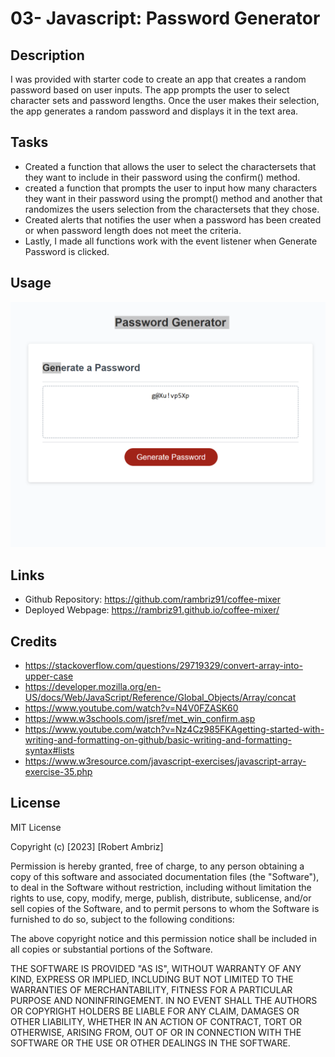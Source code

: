 # 03- Javascript: Password Generator

## Description

I was provided with starter code to create an app that creates a random password based on user inputs. The app prompts the user to select character sets and password lengths. Once the user makes their selection, the app generates a random password and displays it in the text area.

## Tasks 

- Created a function that allows the user to select the charactersets that they want to include in their password using the confirm() method.
- created a function that prompts the user to input how many characters they want in their password using the prompt() method and another that randomizes the users selection from the charactersets that they chose.
- Created alerts that notifies the user when a password has been created or when password length does not meet the criteria.
- Lastly, I made all functions work with the event listener when Generate Password is clicked.

## Usage

![Alt text](<assets/Screenshot 2023-07-20 112509.png>)

## Links

- Github Repository: https://github.com/rambriz91/coffee-mixer
- Deployed Webpage: https://rambriz91.github.io/coffee-mixer/
## Credits

- https://stackoverflow.com/questions/29719329/convert-array-into-upper-case
- https://developer.mozilla.org/en-US/docs/Web/JavaScript/Reference/Global_Objects/Array/concat
- https://www.youtube.com/watch?v=N4V0FZASK60
- https://www.w3schools.com/jsref/met_win_confirm.asp
- https://www.youtube.com/watch?v=Nz4Cz985FKAgetting-started-with-writing-and-formatting-on-github/basic-writing-and-formatting-syntax#lists
-  https://www.w3resource.com/javascript-exercises/javascript-array-exercise-35.php

## License

MIT License

Copyright (c) [2023] [Robert Ambriz]

Permission is hereby granted, free of charge, to any person obtaining a copy
of this software and associated documentation files (the "Software"), to deal
in the Software without restriction, including without limitation the rights
to use, copy, modify, merge, publish, distribute, sublicense, and/or sell
copies of the Software, and to permit persons to whom the Software is
furnished to do so, subject to the following conditions:

The above copyright notice and this permission notice shall be included in all
copies or substantial portions of the Software.

THE SOFTWARE IS PROVIDED "AS IS", WITHOUT WARRANTY OF ANY KIND, EXPRESS OR
IMPLIED, INCLUDING BUT NOT LIMITED TO THE WARRANTIES OF MERCHANTABILITY,
FITNESS FOR A PARTICULAR PURPOSE AND NONINFRINGEMENT. IN NO EVENT SHALL THE
AUTHORS OR COPYRIGHT HOLDERS BE LIABLE FOR ANY CLAIM, DAMAGES OR OTHER
LIABILITY, WHETHER IN AN ACTION OF CONTRACT, TORT OR OTHERWISE, ARISING FROM,
OUT OF OR IN CONNECTION WITH THE SOFTWARE OR THE USE OR OTHER DEALINGS IN THE
SOFTWARE.